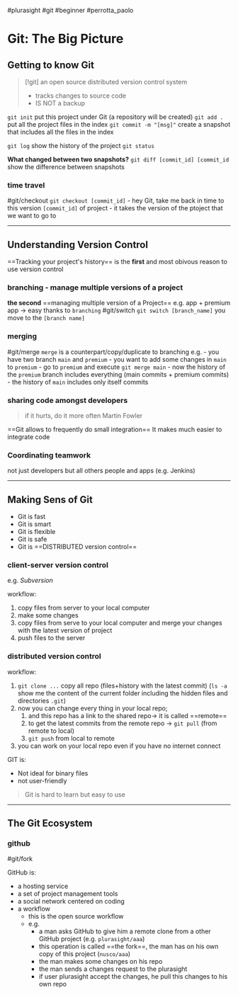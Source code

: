 #plurasight #git #beginner #perrotta_paolo

# Git: The Big Picture

## Getting to know Git
> [!git]
> an open source distributed version control system
> - tracks changes to source code
> - IS NOT a backup

`git init` put this project under Git (a repository will be created)
`git add .`  put all the project files in the index
`git commit -m "[msg]"` create a snapshot that includes all the files in the index

`git log` show the history of the project
`git status`

**What changed between two snapshots?**
`git diff [commit_id] [commit_id` show the difference between snapshots

### time travel
#git/checkout 
`git checkout [commit_id]` 
	- hey Git, take me back in time to this version `[commit_id]` of project
	- it takes the version of the ptoject that we want to go to

----
## Understanding Version Control
==Tracking your project's history== is the **first** and most obivous reason to use version control

### branching - manage multiple versions of a project
**the second**
==managing multiple version of a Project==
e.g. app + premium app -> easy thanks to `branching`
#git/switch 
`git switch [branch_name]` you move to the `[branch name]`

### merging
#git/merge 
`merge` is a counterpart/copy/duplicate to branching
e.g.
	- you have two branch `main` and `premium`
	- you want to add some changes in `main` to `premium`
	- go to `premium` and execute `git merge main`
		- now the history of the `premium` branch includes everything (main commits + premium commits) 
		- the history of `main` includes only itself commits


### sharing code amongst developers
> if it hurts, do it more often
> Martin Fowler

==Git allows to frequently do small integration==
It makes much easier to integrate code


### Coordinating teamwork
not just developers but all others people and apps (e.g. Jenkins)

----
## Making Sens of Git

- Git is fast
- Git is smart
- Git is flexible
- Git is safe
- Git is ==DISTRIBUTED version control==

### client-server version control
e.g. *Subversion*

workflow:
1. copy files from server to your local computer
2. make some changes
3. copy files from serve to your local computer and merge your changes with the latest version of project
4. push files to the server

### distributed version control
workflow:
1. `git clone ...` copy all repo (files+history with the latest commit) (`ls -a` show me the content of the current folder including the hidden files and directories `.git`)
2. now you can change every thing in your local repo; 
	1. and this repo has a link to the shared repo-> it is called ==remote== 
	2. to get the latest commits from the remote repo -> `git pull` (from remote to local)
	3. `git push` from local to remote
3. you can work on your local repo even if you have no internet connect

GIT is:
- Not ideal for binary files
- not user-friendly

> 
> Git is hard to learn but easy to use
> 

-------
## The Git Ecosystem
### github
#git/fork

GitHub is:
- a hosting service
- a set of project management tools
- a social network centered on coding
- a workflow
	- this is the open source workflow
	- e.g.
		- a man asks GitHub to give him a remote clone from a other GitHub project (e.g. `plurasight/aaa`)
		- this operation is called ==the fork==, the man has on his own copy of this project  (`nusco/aaa`)
		- the man makes some changes on his repo
		- the man sends a changes request to the plurasight
		- if user plurasight accept the changes, he pull this changes to his own repo





















